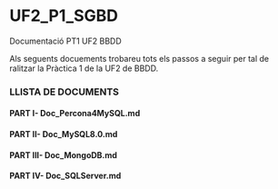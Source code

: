 # UF2_P1_SGBD
Documentació PT1 UF2 BBDD

Als seguents docuements trobareu tots els passos a seguir per tal de ralitzar la Pràctica 1 de la UF2 de BBDD.

### LLISTA DE DOCUMENTS ###
#### PART I- Doc_Percona4MySQL.md
#### PART II- Doc_MySQL8.0.md
#### PART III-  Doc_MongoDB.md 
#### PART IV- Doc_SQLServer.md 
